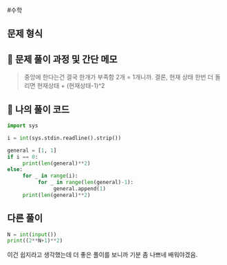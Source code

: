 #수학

## 문제 형식

## 📝 문제 풀이 과정 및 간단 메모

> 중앙에 한다는건 결국 한개가 부족함 2개 = 1개니까.
> 결론, 현재 상태 한번 더 돌리면 현재상태 + (현재상태-1)^2



## 🐍 나의 풀이 코드

```python
import sys

i = int(sys.stdin.readline().strip())

general = [1, 1]
if i == 0:
     print(len(general)**2)
else:
     for _ in range(i):
          for _ in range(len(general)-1):
               general.append(1)
     print(len(general)**2)

```

## 다른 풀이
```python
N = int(input())
print((2**N+1)**2)
```
이건 쉽지라고 생각했는데 더 좋은 풀이를 보니까 기분 좀 나쁘네 배워야겠음.
